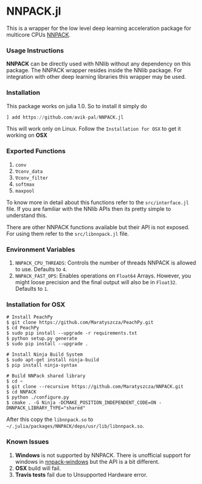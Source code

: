 # NNPACK.jl

This is a wrapper for the low level deep learning acceleration package
for multicore CPUs [NNPACK](https://github.com/Maratyszcza/NNPACK).

### Usage Instructions

__NNPACK__ can be directly used with NNlib without any dependency on this package. The NNPACK wrapper
resides inside the NNlib package. For integration with other deep learning libraries this wrapper may
be used.

### Installation

This package works on julia 1.0. So to install it simply do

```julia
] add https://github.com/avik-pal/NNPACK.jl
```

This will work only on Linux. Follow the `Installation for OSX` to get it working on __OSX__

### Exported Functions

1. `conv`
2. `∇conv_data`
3. `∇conv_filter`
4. `softmax`
5. `maxpool`

To know more in detail about this functions refer to the `src/interface.jl` file. If you are familiar with the NNlib APIs then its pretty simple to understand this.

There are other NNPACK functions available but their API is not exposed. For using them refer to
the `src/libnnpack.jl` file.

### Environment Variables

1. `NNPACK_CPU_THREADS`: Controls the number of threads NNPACK is allowed to use. Defaults to `4`.
2. `NNPACK_FAST_OPS`: Enables operations on `Float64` Arrays. However, you might loose precision and the final output will also be in `Float32`. Defaults to `1`.

### Installation for OSX

```
# Install PeachPy
$ git clone https://github.com/Maratyszcza/PeachPy.git
$ cd PeachPy
$ sudo pip install --upgrade -r requirements.txt
$ python setup.py generate
$ sudo pip install --upgrade .

# Install Ninja Build System
$ sudo apt-get install ninja-build
$ pip install ninja-syntax

# Build NNPack shared library
$ cd ~
$ git clone --recursive https://github.com/Maratyszcza/NNPACK.git
$ cd NNPACK
$ python ./configure.py
$ cmake . -G Ninja -DCMAKE_POSITION_INDEPENDENT_CODE=ON -DNNPACK_LIBRARY_TYPE="shared"
```

After this copy the `libnnpack.so` to `~/.julia/packages/NNPACK/deps/usr/lib/libnnpack.so`.

### Known Issues

1. __Windows__ is not supported by NNPACK. There is unofficial support for windows in [nnpack-windows](https://github.com/zeno40/nnpack-windows) but the API is a bit different.
2. __OSX__ build will fail.
3. __Travis tests__ fail due to Unsupported Hardware error.
